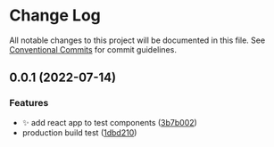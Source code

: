 # Change Log

All notable changes to this project will be documented in this file.
See [Conventional Commits](https://conventionalcommits.org) for commit guidelines.

## 0.0.1 (2022-07-14)


### Features

* ✨ add react app to test components ([3b7b002](https://github.com/shawn-sandy/fp-kit/commit/3b7b0023075e691c71f9e969be86565e8b7e8f7e))
* production build test ([1dbd210](https://github.com/shawn-sandy/fp-kit/commit/1dbd2108e5991c3681a47804e6f816236321e48c))
